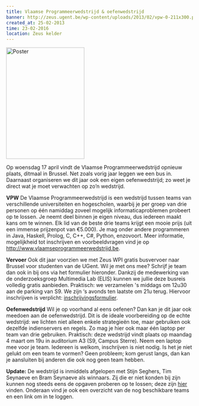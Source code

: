 ```yaml
---
title: Vlaamse Programmeerwedstrijd & oefenwedstrijd
banner: http://zeus.ugent.be/wp-content/uploads/2013/02/vpw-0-211x300.png
created_at: 25-02-2013
time: 23-02-2016
location: Zeus kelder
---
```


<a href="https://zeus.ugent.be/wp-content/uploads/2013/02/vpw-0.png"><img src="http://zeus.ugent.be/wp-content/uploads/2013/02/vpw-0-211x300.png" alt="Poster" width="211" height="300" class="alignright size-medium wp-image-1521" /></a>

Op woensdag 17 april vindt de Vlaamse Programmeerwedstrijd opnieuw plaats, ditmaal in Brussel. Net zoals vorig jaar leggen we een bus in. Daarnaast organiseren we dit jaar ook een eigen oefenwedstrijd; zo weet je direct wat je moet verwachten op zo’n wedstrijd.

<strong>VPW</strong>
De Vlaamse Programmeerwedstrijd is een wedstrijd tussen teams van verschillende universiteiten en hogescholen, waarbij je per groep van drie personen op één namiddag zoveel mogelijk informaticaproblemen probeert op te lossen. Je neemt deel binnen je eigen niveau, dus iedereen maakt kans om te winnen. Elk lid van de beste drie teams krijgt een mooie prijs (uit een immense prijzenpot van €5.000). Je mag onder andere programmeren in Java, Haskell, Prolog, C, C++, C#, Python, enzovoort. Meer informatie, mogelijkheid tot inschrijven en voorbeeldvragen vind je op <a href="http://www.vlaamseprogrammeerwedstrijd.be" title="http://www.vlaamseprogrammeerwedstrijd.be">http://www.vlaamseprogrammeerwedstrijd.be</a>.

<strong>Vervoer</strong>
Ook dit jaar voorzien we met Zeus WPI gratis busvervoer naar Brussel voor studenten van de UGent. Wil je met ons mee? Schrijf je team dan ook in bij ons via het formulier hieronder. Dankzij de medewerking van de onderzoeksgroep Multimedia Lab (ELIS) kunnen we jullie deze busreis volledig gratis aanbieden.
Praktisch: we verzamelen 's middags om 12u30 aan de parking van S9. We zijn ‘s avonds ten laatste om 21u terug. Hiervoor inschrijven is verplicht: <a href="https://docs.google.com/forms/d/1SKs0IYka6ODtqM54SxZ2C15wWr7H1WjYV6mvrIM17S0/viewform" title="formulier" target="_blank">inschrijvingsformulier</a>.

<strong>Oefenwedstrijd</strong>
Wil je op voorhand al eens oefenen? Dan kan je dit jaar ook meedoen aan de oefenwedstrijd. Dit is de ideale voorbereiding op de echte wedstrijd: we lichten niet alleen enkele strategieën toe, maar gebruiken ook dezelfde indienservers en regels. Zo mag je hier ook maar één laptop per team van drie gebruiken.
Praktisch: deze wedstrijd vindt plaats op maandag 4 maart om 19u in auditorium A3 (S9, Campus Sterre). Neem een laptop mee voor je team. Iedereen is welkom, inschrijven is niet nodig. Is het je niet gelukt om een team te vormen? Geen probleem; kom gerust langs, dan kan je aansluiten bij anderen die ook nog geen team hebben.

<strong>Update:</strong> De wedstrijd is inmiddels afgelopen met Stijn Seghers, Tim Seynaeve en Bram Seynaeve als winnaars. Zij die er niet konden bij zijn kunnen nog steeds eens de opgaven proberen op te lossen; deze zijn <a href="https://github.ugent.be/tnnaesse/VPW-voorbereidingswedstrijd">hier</a> vinden. Onderaan vind je ook een overzicht van de nog beschikbare teams en een link om in te loggen.